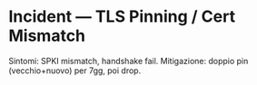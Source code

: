 # Incident — TLS Pinning / Cert Mismatch
Sintomi: SPKI mismatch, handshake fail. Mitigazione: doppio pin (vecchio+nuovo) per 7gg, poi drop.
